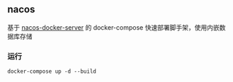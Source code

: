 ## nacos
基于 [nacos-docker-server](https://www.github.com/goindow/nacos-server-docker) 的 docker-compose 快速部署脚手架，使用内嵌数据库存储

### 运行
```shell
docker-compose up -d --build
```
